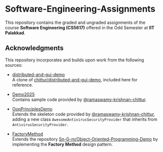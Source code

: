 # Software-Engineering-Assignments

This repository contains the graded and ungraded assignments of the course **Software Engineering (CS5617)** offered in the Odd Semester at **IIT Palakkad**.

## Acknowledgments

This repository incorporates and builds upon work from the following sources:

- [distributed-and-gui-demo](./distributed-and-gui-demo)  
  A clone of [chittur/distributed-and-gui-demo](https://github.com/chittur/distributed-and-gui-demo), included here for reference.  

- [Demo2025](./Demo2025)  
  Contains sample code provided by [@ramaswamy-krishnan-chittur](https://github.com/chittur).  

- [OopPrinciplesDemo](./OopPrinciplesDemo)  
  Extends the skeleton code provided by [@ramaswamy-krishnan-chittur](https://github.com/chittur), adding a new class `AwesomeAntivirusSecurityProvider` that inherits from `AntivirusSecurityProvider`.  

- [FactoryMethod](./FactoryMethod)  
  Extends the repository [Sn-G-m/Object-Oriented-Programming-Demo](https://github.com/Sn-G-m/Object-Oriented-Programming-Demo) by implementing the **Factory Method** design pattern.  
